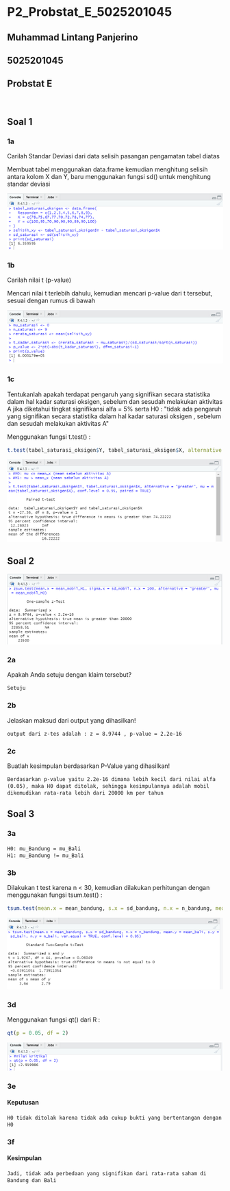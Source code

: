 # P2_Probstat_E_5025201045

## Muhammad Lintang Panjerino

## 5025201045

## Probstat E

<br>

## Soal 1

### 1a

Carilah Standar Deviasi dari data selisih pasangan pengamatan tabel diatas

Membuat tabel menggunakan data.frame kemudian menghitung selisih antara kolom X dan Y, baru menggunakan fungsi sd() untuk menghitung standar deviasi

![alt text](https://github.com/mlintang20/P2_Probstat_E_5025201045/blob/master/images/ss_1a.png?raw=true)

### 1b

Carilah nilai t (p-value)

Mencari nilai t terlebih dahulu, kemudian mencari p-value dari t tersebut, sesuai dengan rumus di bawah

![alt text](https://github.com/mlintang20/P2_Probstat_E_5025201045/blob/master/images/ss_1b.png?raw=true)

### 1c

Tentukanlah apakah terdapat pengaruh yang signifikan secara statistika dalam hal kadar saturasi oksigen, sebelum dan sesudah melakukan aktivitas A jika diketahui tingkat signifikansi alfa = 5% serta H0 : "tidak ada pengaruh yang signifikan secara statistika dalam hal kadar saturasi oksigen , sebelum dan sesudah melakukan aktivitas A"

Menggunakan fungsi t.test() :

```r
t.test(tabel_saturasi_oksigen$Y, tabel_saturasi_oksigen$X, alternative = "greater", mu = mean(tabel_saturasi_oksigen$X), conf.level = 0.95, paired = TRUE)
```

![alt text](https://github.com/mlintang20/P2_Probstat_E_5025201045/blob/master/images/ss_1c.png?raw=true)

## Soal 2

![alt text](https://github.com/mlintang20/P2_Probstat_E_5025201045/blob/master/images/ss_2.png?raw=true)

### 2a

Apakah Anda setuju dengan klaim tersebut?

```
Setuju
```

### 2b

Jelaskan maksud dari output yang dihasilkan!

```
output dari z-tes adalah : z = 8.9744 , p-value = 2.2e-16
```

### 2c

Buatlah kesimpulan berdasarkan P-Value yang dihasilkan!

```
Berdasarkan p-value yaitu 2.2e-16 dimana lebih kecil dari nilai alfa (0.05), maka H0 dapat ditolak, sehingga kesimpulannya adalah mobil dikemudikan rata-rata lebih dari 20000 km per tahun
```

## Soal 3

### 3a

```
H0: mu_Bandung = mu_Bali
H1: mu_Bandung != mu_Bali
```

### 3b

Dilakukan t test karena n < 30, kemudian dilakukan perhitungan dengan menggunakan fungsi tsum.test() :

```r
tsum.test(mean.x = mean_bandung, s.x = sd_bandung, n.x = n_bandung, mean.y = mean_bali, s.y = sd_bali, n.y = n_bali, var.equal = TRUE, conf.level = 0.95)
```

![alt text](https://github.com/mlintang20/P2_Probstat_E_5025201045/blob/master/images/ss_3b.png?raw=true)

### 3d

Menggunakan fungsi qt() dari R :

```r
qt(p = 0.05, df = 2)
```

![alt text](https://github.com/mlintang20/P2_Probstat_E_5025201045/blob/master/images/ss_3d.png?raw=true)

### 3e

#### Keputusan

```
H0 tidak ditolak karena tidak ada cukup bukti yang bertentangan dengan H0
```

### 3f

#### Kesimpulan

```
Jadi, tidak ada perbedaan yang signifikan dari rata-rata saham di Bandung dan Bali
```
